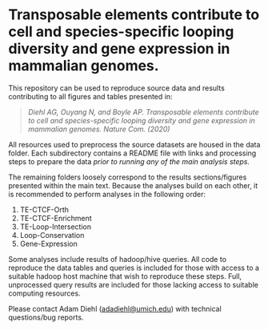 # Transposable elements contribute to cell and species-specific looping diversity and gene expression in mammalian genomes.

This repository can be used to reproduce source data and results contributing to all figures and tables presented in:

>*Diehl AG, Ouyang N, and Boyle AP. Transposable elements contribute to cell and species-specific looping diversity and gene expression in mammalian genomes. Nature Com. (2020)*

All resources used to preprocess the source datasets are housed in the data folder. Each subdirectory contains a README file with links and processing steps to prepare the data *prior to running any of the main analysis steps.*

The remaining folders loosely correspond to the results sections/figures presented within the main text. Because the analyses build on each other, it is recommended to perform analyses in the following order:

1. TE-CTCF-Orth
2. TE-CTCF-Enrichment
3. TE-Loop-Intersection
4. Loop-Conservation
5. Gene-Expression

Some analyses include results of hadoop/hive queries. All code to reproduce the data tables and queries is included for those with access to a suitable hadoop host machine that wish to reproduce these steps. Full, unprocessed query results are included for those lacking access to suitable computing resources.

Please contact Adam Diehl (adadiehl@umich.edu) with technical questions/bug reports.
